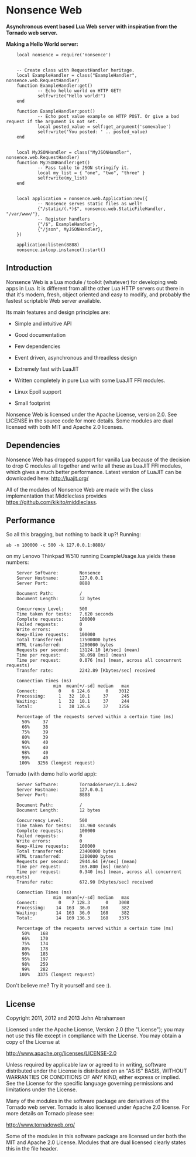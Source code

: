 Nonsence Web 
============

<b>Asynchronous event based Lua Web server with inspiration from the Tornado web server.</b>

<b>Making a Hello World server:</b>

        local nonsence = require('nonsence')


        -- Create class with RequestHandler heritage.
        local ExampleHandler = class("ExampleHandler", nonsence.web.RequestHandler)
        function ExampleHandler:get()
                -- Echo hello world on HTTP GET!
                self:write("Hello world!")
        end
        
        function ExampleHandler:post()
                -- Echo post value example on HTTP POST. Or give a bad request if the argument is not set.
                local posted_value = self:get_argument('somevalue')
                self:write('You posted: ' .. posted_value)
        end
        
        
        local MyJSONHandler = class("MyJSONHandler", nonsence.web.RequestHandler)
        function MyJSONHandler:get()
                -- Pass table to JSON stringify it.  
                local my_list = { "one", "two", "three" }
                self:write(my_list)
        end
        
         
        local application = nonsence.web.Application:new({
                -- Nonsence serves static files as well!
                {"/static/(.*)$", nonsence.web.StaticFileHandler, "/var/www/"},
                -- Register handlers
                {"/$", ExampleHandler},
                {"/json", MyJSONHandler},
        })
        
        application:listen(8888)
        nonsence.ioloop.instance():start()

Introduction
------------
Nonsence Web is a Lua module / toolkit (whatever) for developing web apps in Lua. It is different from all the other
Lua HTTP servers out there in that it's modern, fresh, object oriented and easy to modify, and probably the fastest scriptable Web server
available.

Its main features and design principles are:

- Simple and intuitive API

- Good documentation

- Few dependencies

- Event driven, asynchronous and threadless design

- Extremely fast with LuaJIT

- Written completely in pure Lua with some LuaJIT FFI modules.

- Linux Epoll support

- Small footprint

Nonsence Web is licensed under the Apache License, version 2.0. See LICENSE in the source code for more details. Some modules 
are dual licensed with both MIT and Apache 2.0 licenses.

Dependencies
------------
Nonsence Web has dropped support for vanilla Lua because of the decision to drop C modules all together and write all these as LuaJIT FFI modules,
which gives a much better performance. Latest version of LuaJIT can be downloaded here: http://luajit.org/

All of the modules of Nonsence Web are made with the class implementation that Middleclass provides <https://github.com/kikito/middleclass>. 


Performance
-----------
So all this bragging, but nothing to back it up?!
Running:

	ab -n 100000 -c 500 -k 127.0.0.1:8888/

on my Lenovo Thinkpad W510 running ExampleUsage.lua yields these numbers:

        Server Software:        Nonsence
        Server Hostname:        127.0.0.1
        Server Port:            8888
        
        Document Path:          /
        Document Length:        12 bytes
        
        Concurrency Level:      500
        Time taken for tests:   7.620 seconds
        Complete requests:      100000
        Failed requests:        0
        Write errors:           0
        Keep-Alive requests:    100000
        Total transferred:      17500000 bytes
        HTML transferred:       1200000 bytes
        Requests per second:    13124.10 [#/sec] (mean)
        Time per request:       38.098 [ms] (mean)
        Time per request:       0.076 [ms] (mean, across all concurrent requests)
        Transfer rate:          2242.89 [Kbytes/sec] received

        Connection Times (ms)
                      min  mean[+/-sd] median   max
        Connect:        0    6 124.6      0    3012
        Processing:     1   32  10.1     37     245
        Waiting:        1   32  10.1     37     244
        Total:          1   38 126.6     37    3256
        
        Percentage of the requests served within a certain time (ms)
          50%     37
          66%     38
          75%     39
          80%     39
          90%     40
          95%     40
          98%     40
          99%     40
         100%   3256 (longest request)


Tornado (with demo hello world app):

        Server Software:        TornadoServer/3.1.dev2
        Server Hostname:        127.0.0.1
        Server Port:            8888
        
        Document Path:          /
        Document Length:        12 bytes
        
        Concurrency Level:      500
        Time taken for tests:   33.960 seconds
        Complete requests:      100000
        Failed requests:        0
        Write errors:           0
        Keep-Alive requests:    100000
        Total transferred:      23400000 bytes
        HTML transferred:       1200000 bytes
        Requests per second:    2944.64 [#/sec] (mean)
        Time per request:       169.800 [ms] (mean)
        Time per request:       0.340 [ms] (mean, across all concurrent requests)
        Transfer rate:          672.90 [Kbytes/sec] received
        
        Connection Times (ms)
                      min  mean[+/-sd] median   max
        Connect:        0    7 128.3      0    3008
        Processing:    14  163  36.0    168     382
        Waiting:       14  163  36.0    168     382
        Total:         14  169 136.3    168    3375
        
        Percentage of the requests served within a certain time (ms)
          50%    168
          66%    170
          75%    174
          80%    178
          90%    185
          95%    197
          98%    259
          99%    282
         100%   3375 (longest request)


Don't believe me? Try it yourself and see :).


License
-------
Copyright 2011, 2012 and 2013 John Abrahamsen

Licensed under the Apache License, Version 2.0 (the "License");
you may not use this file except in compliance with the License.
You may obtain a copy of the License at

http://www.apache.org/licenses/LICENSE-2.0

Unless required by applicable law or agreed to in writing, software
distributed under the License is distributed on an "AS IS" BASIS,
WITHOUT WARRANTIES OR CONDITIONS OF ANY KIND, either express or implied.
See the License for the specific language governing permissions and
limitations under the License.

Many of the modules in the software package are derivatives of the 
Tornado web server. Tornado is also licensed under Apache 2.0 license.
For more details on Tornado please see:

<http://www.tornadoweb.org/>

Some of the modules in this software package are licensed under
both the MIT and Apache 2.0 License. Modules that are dual licensed 
clearly states this in the file header.

